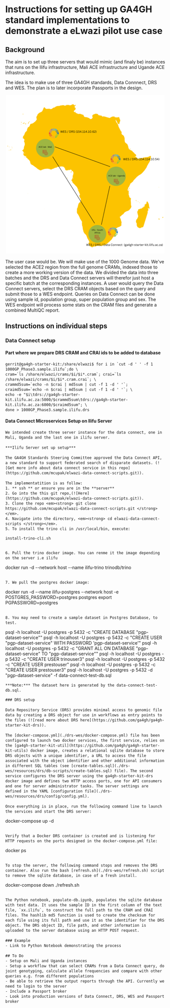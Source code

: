 # Instructions for setting up GA4GH standard implementations to demonstrate a eLwazi pilot use case

## Background

The aim is to set up three servers that would mimic (and finaly be) instances that runs on the Ilifu infrastructure, Mali ACE infrastructure and Ugande ACE infrastructure.

The idea is to make use of three GA4GH standards, Data Connnect, DRS and WES. The plan is to later incorporate Passports in the design.

<p align="center">
<img src="https://github.com/elwazi/eLwazi-pilot-node-install/blob/main/elwazi-pilot.png" width="500" height="500">
</p>

The user case would be. We will make use of the 1000 Genome data. We've selected the ACE2 region from the full genome CRAMs, indexed those to create a more working version of the data. We divided the data into three batches and the DRS and Data Connect servers will therefor just host a specific batch at the corresponding instances. A user would query the Data Connect servers, select the DRS CRAM objects based on the query and submit those to a WES endpoint. Queries on Data Connect can be done using sample id, population group, super population group and sex. The WES endpoint will process some stats on the CRAM files and generate a combined MultiQC report.

## Instructions on individual steps

### Data Connect setup

#### Part where we prepare DRS CRAM and CRAI ids to be added to database

```
gerrit@ga4gh-starter-kit:/share/elwazi$ for i in `cut -d ' ' -f 1 1000GP_Phase3.sample.ilifu`;do \
cram=`ls /share/elwazi/crams/$i/$i*.cram`; crai=`ls /share/elwazi/crams/$i/$i*.cram.crai`; \
crammd5sum=`echo -n $crai | md5sum | cut -f 1 -d ' '`; craimd5sum=`echo -n $crai | md5sum | cut -f 1 -d ' '`; \
echo -e "$i\tdrs://ga4gh-starter-kit.ilifu.ac.za:5000/$crammd5sum\tdrs://ga4gh-starter-kit.ilifu.ac.za:6000/$craimd5sum"; \
done > 1000GP_Phase3.sample.ilifu.drs
```

#### Data Connect Microservices Setup on Ilifu Server

```
We intended create three server instance for the data connect, one in Mali, Uganda and the last one in ilifu server.

***Ilifu Server set up setup***

The GA4GH Standards Steering Committee approved the Data Connect API, a new standard to support federated search of disparate datasets. (![Get more info about data connect service in this repo](https://github.com/mcupak/elwazi-data-connect-scripts.git)).

The implementatition is as follow:
1. ** ssh ** or ensure you are in the **server**
2. Go into the this git repo,(![Here](https://github.com/mcupak/elwazi-data-connect-scripts.git)).
3. Clone the repo <em><strong> git clone https://github.com/mcupak/elwazi-data-connect-scripts.git </strong></em>.
4. Navigate into the directory, <em><strong> cd elwazi-data-connect-scripts </strong></em>.
5. To install the trino cli in /usr/local/bin, execute:
```
    install-trino-cli.sh
```

6. Pull the trino docker image. You can renme it the image depending on the server i.e ilifu
```
docker run -d --network host --name ilifu-trino trinodb/trino
```

7. We pull the postgres docker image:

```
docker run -d --name ilifu-postgres --network host -e POSTGRES_PASSWORD=postgres postgres
export PGPASSWORD=postgres
```

8. You may need to create a sample dataset in Postgres Database, to test.
```
psql -h localhost -U postgres -p 5432 -c "CREATE DATABASE \"pgp-dataset-service\""
psql -h localhost -U postgres -p 5432 -c "CREATE USER \"pgp-dataset-service\" WITH PASSWORD 'pgp-dataset-service'"
psql -h localhost -U postgres -p 5432 -c "GRANT ALL ON DATABASE \"pgp-dataset-service\" TO \"pgp-dataset-service\""
psql -h localhost -U postgres -p 5432 -c "CREATE USER trinouser3"
psql -h localhost -U postgres -p 5432 -c "CREATE USER prestouser"
psql -h localhost -U postgres -p 5432 -c "CREATE USER prestouser3"
psql -h localhost -U postgres -p 5432 -d "pgp-dataset-service" -f data-connect-test-db.sql
```
***Note:*** The dataset here is generated by the data-connect-test-db.sql.
```

```
### DRS setup

Data Repository Service (DRS) provides minimal access to genomic file data by creating a DRS object for use in workflows as entry points to the files (![read more about DRS here](https://github.com/ga4gh/ga4gh-starter-kit-drs)). 

The [docker-compose.yml](./drs-wes/docker-compose.yml) file has been configured to launch two docker services, the first service, relies on the [ga4gh-starter-kit-util](https://github.com/ga4gh/ga4gh-starter-kit-utils) docker image, creates a relational sqlite database to store DRS objects with a unique identifier, a URL to access the file associated with the object identifier and other additional information in different SQL tables (see [create-tables.sql](./drs-wes/resources/drs/db-scripts/create-tables.sql) file). The second service configures the DRS server using the ga4gh-starter-kit-drs docker image and defines two HTTP access ports, one for API consumers and one for server administrator tasks. The server settings are defined in the YAML [configuration file](./drs-wes/resources/drs/config/config.yml).

Once everything is in place, run the following command line to launch the services and start the DRS server:

```
docker-compose up -d
```

Verify that a Docker DRS container is created and is listening for HTTP requests on the ports designed in the docker-compose.yml file:

```
docker ps
```

To stop the server, the following command stops and removes the DRS container. Also run the bash [refresh.sh](./drs-wes/refresh.sh) script to remove the sqlite database, in case of a fresh install.

```
docker-compose down
./refresh.sh
```

The Python notebook, populate-db.ipynb, populates the sqlite database with test data. It uses the sample ID in the first column of the text file, `xx.ilifu`, to construct the full path to the CRAM and CRAI files. The hashlib md5 function is used to create the checksum for each file using its full path and use it as the identifier for the DRS object. The DRS object ID, file path, and other information is uploaded to the server database using an HTTP POST request.

### Example
- Link to Python Notebook demonstrating the process

## To Do
- Setup on Mali and Uganda instances
- Setup a workflow that can select CRAMs from a Data Connect query, do joint genotyping, calculate allele frequencies and compare with other queries e.g. from different populations
- Be able to retrieve the output reports through the API. Currently we need to login to the server
- Include a Passport broker
- Look into production versions of Data Connect, DRS, WES and Passport broker

